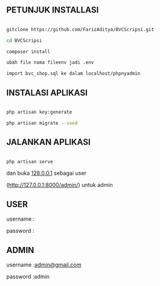 ## PETUNJUK INSTALLASI

```bash

gitclone https://github.com/FarizAditya/BVCScripsi.git

cd BVCScripsi

composer install

ubah file nama fileenv jadi .env

import bvc_shop.sql ke dalam localhost/phpnyadmin 

```
## INSTALASI APLIKASI

```bash

php artisan key:generate

php artisan migrate --seed

```

## JALANKAN APLIKASI


```bash

php artisan serve


```
dan buka [128.0.0.1](http://127.0.0.1:8000/) sebagai user

(http://127.0.0.1:8000/admin/) untuk admin

## USER

username : 

password : 

## ADMIN

username :admin@gmail.com

password :admin
